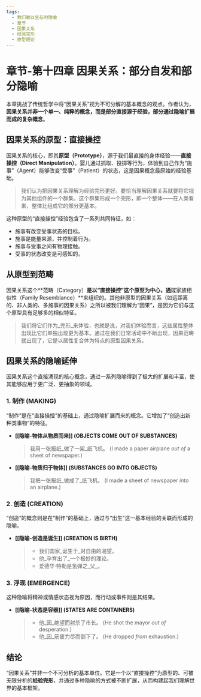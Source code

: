 ```yaml
---
tags:
  - 我们赖以生存的隐喻
  - 章节
  - 因果关系
  - 经验完形
  - 原型理论
---
```


# 章节-第十四章 因果关系：部分自发和部分隐喻

本章挑战了传统哲学中将“因果关系”视为不可分解的基本概念的观点。作者认为，**因果关系并非一个单一、纯粹的概念，而是部分直接源于经验，部分通过隐喻扩展而成的复杂概念**。

## 因果关系的原型：直接操控

因果关系的核心，即其**原型（Prototype）**，源于我们最直接的身体经验——**直接操控（Direct Manipulation）**。婴儿通过抓取、投掷等行为，体验到自己作为“施事”（Agent）能够改变“受事”（Patient）的状态，这是因果概念最原始的经验基础。

> 我们认为把因果关系理解为经验完形更好。要恰当理解因果关系就要将它视为其他组件的一个群集。这个群集形成一个完形，即一个整体——在人类看来，整体比组成它的部分更基本。

这种原型的“直接操控”经验包含了一系列共同特征，如：
-   施事有改变受事状态的目标。
-   施事是能量来源，并控制着行为。
-   施事与受事之间有物理接触。
-   受事的状态改变是可感知的。

## 从原型到范畴

因果关系这个**范畴（Category）**是以“直接操控”这个原型为中心，通过**家族相似性（Family Resemblance）**来组织的。其他非原型的因果关系（如远距离的、非人类的、多施事的因果关系）之所以被我们理解为“因果”，是因为它们与这个原型具有足够多的相似特征。

> 我们将它们作为_完形_来体验，也就是说，对我们体验而言，这些属性整体出现比它们单独出现更为基本。通过在我们日常活动中不断出现，因果范畴就出现了，它是以属性复合体为特点的原型因果关系。

## 因果关系的隐喻延伸

因果关系这个直接涌现的核心概念，通过一系列隐喻得到了极大的扩展和丰富，使其能够应用于更广泛、更抽象的领域。

### 1. 制作 (MAKING)
“制作”是在“直接操控”的基础上，通过隐喻扩展而来的概念。它增加了“创造出新种类事物”的特征。
-   **[[隐喻-物体从物质而来]] (OBJECTS COME OUT OF SUBSTANCES)**
    > 我用一张报纸_做了一架_纸飞机。 (I made a paper airplane _out of_ a sheet of newspaper.)
-   **[[隐喻-物质归于物体]] (SUBSTANCES GO INTO OBJECTS)**
    > 我把一张报纸_做成了_纸飞机。 (I made a sheet of newspaper _into_ an airplane.)

### 2. 创造 (CREATION)
“创造”的概念则是在“制作”的基础上，通过与“出生”这一基本经验的关联而形成的隐喻。
-   **[[隐喻-创造是诞生]] (CREATION IS BIRTH)**
    > - 我们国家_诞生于_对自由的渴望。
    > - 他_孕育出了_一个极妙的理论。
    > - 爱德华·特勒是氢弹之_父_。

### 3. 浮现 (EMERGENCE)
这种隐喻将精神或情感状态视为原因，而行动或事件则是其结果。
-   **[[隐喻-状态是容器]] (STATES ARE CONTAINERS)**
    > - 他_因_绝望而射杀了市长。 (He shot the mayor _out of_ desperation.)
    > - 他_因_筋疲力尽而倒下了。 (He dropped _from_ exhaustion.)

## 结论

“因果关系”并非一个不可分析的基本单位。它是一个以“直接操控”为原型的、可被无限分析的**经验完形**，并通过多种隐喻的方式被不断扩展，从而构建起我们理解世界的基本框架。